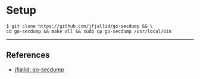 # Setup

```
$ git clone https://github.com/jfjallid/go-secdump && \
cd go-secdump && make all && sudo cp go-secdump /usr/local/bin
```

---
## References

- [jfjallid: go-secdump](https://github.com/jfjallid/go-secdump)